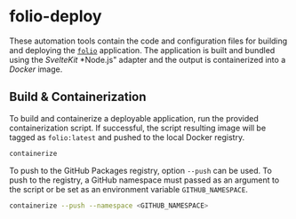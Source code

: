 # folio-deploy
These automation tools contain the code and configuration files for building and
deploying the [`folio`](https://github.com/icarlthiscode/folio) application. The
application is built and bundled using the *SvelteKit* *Node.js" adapter and the
output is containerized into a *Docker* image.

## Build & Containerization
To build and containerize a deployable application, run the provided
containerization script. If successful, the script resulting image will be
tagged as `folio:latest` and pushed to the local Docker registry.
```bash
containerize
```

To push to the GitHub Packages registry, option `--push` can be used. To push to
the registry, a GitHub namespace must passed as an argument to the script or be
set as an environment variable `GITHUB_NAMESPACE`.
```bash
containerize --push --namespace <GITHUB_NAMESPACE>
```
